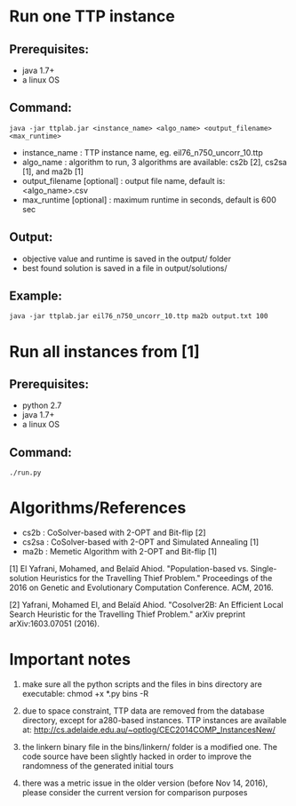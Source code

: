 # Run one TTP instance

## Prerequisites:
- java 1.7+
- a linux OS

## Command:
    java -jar ttplab.jar <instance_name> <algo_name> <output_filename> <max_runtime>

- instance_name : TTP instance name, eg. eil76_n750_uncorr_10.ttp
- algo_name : algorithm to run, 3 algorithms are available: cs2b [2], cs2sa [1], and ma2b [1]
- output_filename [optional] : output file name, default is: <algo_name>.csv
- max_runtime [optional] : maximum runtime in seconds, default is 600 sec

## Output:
- objective value and runtime is saved in the output/ folder
- best found solution is saved in a file in output/solutions/

## Example:
    java -jar ttplab.jar eil76_n750_uncorr_10.ttp ma2b output.txt 100


# Run all instances from [1]

## Prerequisites:
- python 2.7
- java 1.7+
- a linux OS

## Command:
    ./run.py


# Algorithms/References

- cs2b  : CoSolver-based with 2-OPT and Bit-flip [2]
- cs2sa : CoSolver-based with 2-OPT and Simulated Annealing [1]
- ma2b  : Memetic Algorithm with 2-OPT and Bit-flip [1]

[1] El Yafrani, Mohamed, and Belaïd Ahiod. "Population-based vs. Single-solution Heuristics for the Travelling Thief Problem." Proceedings of the 2016 on Genetic and Evolutionary Computation Conference. ACM, 2016.

[2] Yafrani, Mohamed El, and Belaïd Ahiod. "Cosolver2B: An Efficient Local Search Heuristic for the Travelling Thief Problem." arXiv preprint arXiv:1603.07051 (2016).


# Important notes

1. make sure all the python scripts and the files in bins directory are executable:
   chmod +x *.py bins -R

2. due to space constraint, TTP data are removed from the database directory,
   except for a280-based instances. TTP instances are available at:
   http://cs.adelaide.edu.au/~optlog/CEC2014COMP_InstancesNew/

3. the linkern binary file in the bins/linkern/ folder is a modified one.
   The code source have been slightly hacked in order to improve the randomness of
   the generated initial tours

4. there was a metric issue in the older version (before Nov 14, 2016), please consider the current version for comparison purposes
